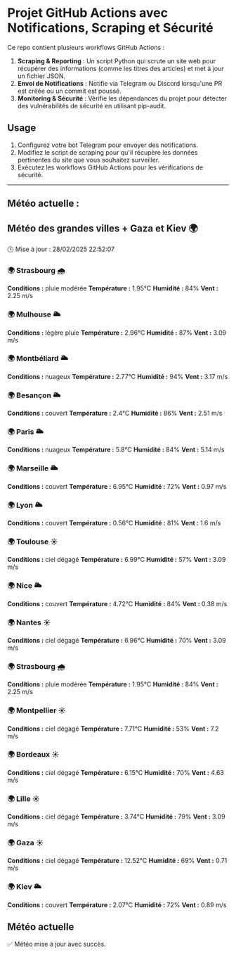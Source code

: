 # Projet GitHub Actions avec Notifications, Scraping et Sécurité

Ce repo contient plusieurs workflows GitHub Actions :

1. **Scraping & Reporting** : Un script Python qui scrute un site web pour récupérer des informations (comme les titres des articles) et met à jour un fichier JSON.
2. **Envoi de Notifications** : Notifie via Telegram ou Discord lorsqu'une PR est créée ou un commit est poussé.
3. **Monitoring & Sécurité** : Vérifie les dépendances du projet pour détecter des vulnérabilités de sécurité en utilisant pip-audit.

## Usage

1. Configurez votre bot Telegram pour envoyer des notifications.
2. Modifiez le script de scraping pour qu'il récupère les données pertinentes du site que vous souhaitez surveiller.
3. Exécutez les workflows GitHub Actions pour les vérifications de sécurité.

---

## Météo actuelle :
## Météo des grandes villes + Gaza et Kiev 🌍
🕒 Mise à jour : 28/02/2025 22:52:07

### 🌍 Strasbourg 🌧️
**Conditions :** pluie modérée
**Température :** 1.95°C
**Humidité :** 84%
**Vent :** 2.25 m/s

### 🌍 Mulhouse 🌥️
**Conditions :** légère pluie
**Température :** 2.96°C
**Humidité :** 87%
**Vent :** 3.09 m/s

### 🌍 Montbéliard 🌥️
**Conditions :** nuageux
**Température :** 2.77°C
**Humidité :** 94%
**Vent :** 3.17 m/s

### 🌍 Besançon 🌥️
**Conditions :** couvert
**Température :** 2.4°C
**Humidité :** 86%
**Vent :** 2.51 m/s

### 🌍 Paris 🌥️
**Conditions :** nuageux
**Température :** 5.8°C
**Humidité :** 84%
**Vent :** 5.14 m/s

### 🌍 Marseille 🌥️
**Conditions :** couvert
**Température :** 6.95°C
**Humidité :** 72%
**Vent :** 0.97 m/s

### 🌍 Lyon 🌥️
**Conditions :** couvert
**Température :** 0.56°C
**Humidité :** 81%
**Vent :** 1.6 m/s

### 🌍 Toulouse ☀️
**Conditions :** ciel dégagé
**Température :** 6.99°C
**Humidité :** 57%
**Vent :** 3.09 m/s

### 🌍 Nice 🌥️
**Conditions :** couvert
**Température :** 4.72°C
**Humidité :** 84%
**Vent :** 0.38 m/s

### 🌍 Nantes ☀️
**Conditions :** ciel dégagé
**Température :** 6.96°C
**Humidité :** 70%
**Vent :** 3.09 m/s

### 🌍 Strasbourg 🌧️
**Conditions :** pluie modérée
**Température :** 1.95°C
**Humidité :** 84%
**Vent :** 2.25 m/s

### 🌍 Montpellier ☀️
**Conditions :** ciel dégagé
**Température :** 7.71°C
**Humidité :** 53%
**Vent :** 7.2 m/s

### 🌍 Bordeaux ☀️
**Conditions :** ciel dégagé
**Température :** 6.15°C
**Humidité :** 70%
**Vent :** 4.63 m/s

### 🌍 Lille ☀️
**Conditions :** ciel dégagé
**Température :** 3.74°C
**Humidité :** 79%
**Vent :** 3.09 m/s

### 🌍 Gaza ☀️
**Conditions :** ciel dégagé
**Température :** 12.52°C
**Humidité :** 69%
**Vent :** 0.71 m/s

### 🌍 Kiev 🌥️
**Conditions :** couvert
**Température :** 2.07°C
**Humidité :** 72%
**Vent :** 0.89 m/s


## Météo actuelle
✅ Météo mise à jour avec succès.
